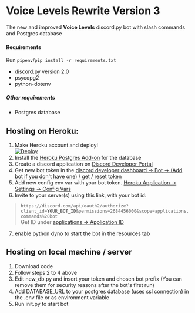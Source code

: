 # Voice Levels Rewrite Version 3

The new and improved **Voice Levels** discord.py bot with slash commands and Postgres database

#### Requirements
Run `pipenv`/`pip install -r requirements.txt`
- discord.py version 2.0
- psycopg2
- python-dotenv
##### Other requirements
- Postgres database

## Hosting on Heroku:

1. Make Heroku account and deploy!<br />[![Deploy](https://www.herokucdn.com/deploy/button.svg)](https://heroku.com/deploy?template=https://github.com/Sonicaii/VoiceLevelsV3/)
2. Install the [Heroku Postgres Add-on](https://dashboard.heroku.com/provision-addon?addonServiceId=6c67493d-8fc2-4cd4-9161-4f1ec11cbe69&planId=062a1cc7-f79f-404c-9f91-135f70175577) for the database
3. Create a discord application on [Discord Developer Portal](https://discord.com/developers/applications)
4. Get new bot token in the [discord developer dashboard -> Bot -> (Add bot if you don't have one) / get / reset token](https://discord.com/developers/applications) 
5. Add new config env var with your bot token. [Heroku Application -> Settings -> Config Vars](https://dashboard.heroku.com/apps/)
6. Invite to your server(s) using this link, with your bot id:<br />
> `https://discord.com/api/oauth2/authorize?client_id=`**`YOUR_BOT_ID`**`&permissions=2684456000&scope=applications.commands%20bot`<br />Get ID under [applications -> Application ID](https://discord.com/developers/applications/)
7. enable python dyno to start the bot in the resources tab

## Hosting on local machine / server
1. Download code
2. Follow steps 2 to 4 above
3. Edit new_db.py and insert your token and chosen bot prefix (You can remove them for security reasons after the bot's first run)
4. Add DATABASE_URL to your postgres database (uses ssl connection) in the .env file or as environment variable
5. Run init.py to start bot
